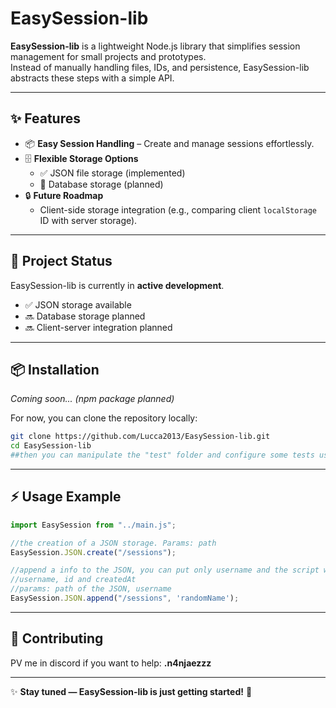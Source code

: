 # EasySession-lib

**EasySession-lib** is a lightweight Node.js library that simplifies session management for small projects and prototypes.  
Instead of manually handling files, IDs, and persistence, EasySession-lib abstracts these steps with a simple API.

---

## ✨ Features

- 📦 **Easy Session Handling** – Create and manage sessions effortlessly.
- 🗄️ **Flexible Storage Options**
  - ✅ JSON file storage (implemented)
  - 🚧 Database storage (planned)
- 🔒 **Future Roadmap**
  - Client-side storage integration (e.g., comparing client `localStorage` ID with server storage).

---

## 🚧 Project Status

EasySession-lib is currently in **active development**.

- ✅ JSON storage available
- 🔜 Database storage planned
- 🔜 Client-server integration planned

---

## 📦 Installation

_Coming soon... (npm package planned)_

For now, you can clone the repository locally:

```bash
git clone https://github.com/Lucca2013/EasySession-lib.git
cd EasySession-lib
##then you can manipulate the "test" folder and configure some tests using npm test (remember to configure in package.json)
```

---

## ⚡ Usage Example

```js
import EasySession from "../main.js";

//the creation of a JSON storage. Params: path
EasySession.JSON.create("/sessions");

//append a info to the JSON, you can put only username and the script will create the fields:
//username, id and createdAt
//params: path of the JSON, username
EasySession.JSON.append("/sessions", 'randomName');
```

---

## 🤝 Contributing

PV me in discord if you want to help:
**.n4njaezzz**

---

✨ **Stay tuned — EasySession-lib is just getting started!** 🚀
